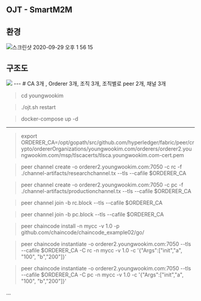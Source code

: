 OJT - SmartM2M
---
환경
---
![스크린샷 2020-09-29 오후 1 56 15](https://user-images.githubusercontent.com/38308305/94514190-8b765680-025b-11eb-87f4-121f319eece5.png)

구조도
---
<img src="https://user-images.githubusercontent.com/38308305/94513480-bfe91300-0259-11eb-9462-6bac6199cc46.png">
---
# CA 3개 , Orderer 3개, 조직 3개, 조직별로 peer 2개, 채널 3개

> cd youngwookim

> ./ojt.sh restart

> docker-compose up -d

___

> export ORDERER_CA=/opt/gopath/src/github.com/hyperledger/fabric/peer/crypto/ordererOrganizations/youngwookim.com/orderers/orderer2.youngwookim.com/msp/tlscacerts/tlsca.youngwookim.com-cert.pem

> peer channel create -o orderer2.youngwookim.com:7050 -c rc -f ./channel-artifacts/researchchannel.tx --tls --cafile $ORDERER_CA

> peer channel create -o orderer2.youngwookim.com:7050 -c pc -f ./channel-artifacts/productionchannel.tx --tls --cafile $ORDERER_CA

> peer channel join -b rc.block --tls --cafile $ORDERER_CA

> peer channel join -b pc.block --tls --cafile $ORDERER_CA

> peer chaincode install -n mycc -v 1.0 -p github.com/chaincode/chaincode_example02/go/

> peer chaincode instantiate -o orderer2.youngwookim.com:7050 --tls --cafile $ORDERER_CA -C rc -n mycc -v 1.0 -c '{"Args":["init","a", "100", "b","200"]}'

> peer chaincode instantiate -o orderer2.youngwookim.com:7050 --tls --cafile $ORDERER_CA -C pc -n mycc -v 1.0 -c '{"Args":["init","a", "100", "b","200"]}' 

...

